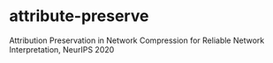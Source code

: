 # attribute-preserve
Attribution Preservation in Network Compression for Reliable Network Interpretation, NeurIPS 2020
